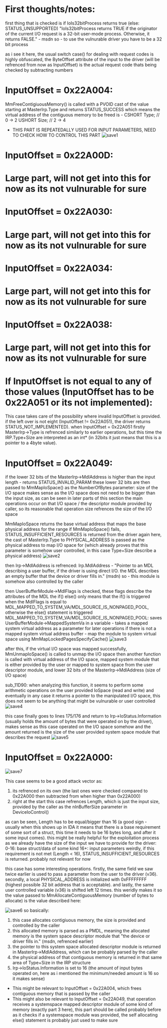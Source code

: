 # First thoughts/notes:
first thing that is checked is if IoIs32bitProcess returns true (else: STATUS_UNSUPPORTED)
"IoIs32bitProcess returns TRUE if the originator of the current I/O request is a 32-bit user-mode process.
 Otherwise, it returns FALSE." - msdn
so - to use the vulnurable driver you have to be a 32 bit process

as i see it here, the usual switch case() for dealing with request codes is highly obfuscated, the ByteOffset
attribute of the input to the driver (will be refrenced from now as InputOffset) is the actual request code thats being checked by
subtracting numbers

# InputOffset = 0x22A004:
MmFreeContigiuousMemory() is called with a PVOID cast of the value starting at MasterIrp.Type and returns STATUS_SUCCESS
which means the virtual address of the contiguous memory to be freed is -
CSHORT                    Type;  // 0 -> 2
USHORT                    Size;  // 2 -> 4
 * THIS PART IS REPEATEDALLY USED FOR INPUT PARAMETERS, NEED TO CHECK HOW TO CONTROL THIS PART
![save1](https://github.com/shaygitub/VulnDrivers/assets/122000611/f59fcc6c-9887-4801-8cad-9f8f130bbf83)


# InputOffset = 0x22A00D:
# Large part, will not get into this for now as its not vulnurable for sure

# InputOffset = 0x22A030:
# Large part, will not get into this for now as its not vulnurable for sure

# InputOffset = 0x22A034:
# Large part, will not get into this for now as its not vulnurable for sure

# InputOffset = 0x22A038:
# Large part, will not get into this for now as its not vulnurable for sure

# If InputOffset is not equal to any of those values (InputOffset has to be 0x22A051 or its not implemented):
This case takes care of the possibility where invalid InputOffset is provided. if the left over is not eight (InputOffset != 0x22A051),
the driver returns STATUS_NOT_IMPLEMENTED). when InputOffset = 0x22A051 firstly MasterIrp->Type is refrenced similarly to earlier operations,
but this time the IRP.Type+Size are interpreted as an int* (in 32bits it just means that this is a pointer to a 4byte value).

# InputOffset = 0x22A049:
if the lower 32 bits of the MasterIrp->MdlAddress is higher than the input length - returns STATUS_INVALID_PARAM
these lower 32 bits are then passed to MmMapIoSpace() as the NumberOfBytes parameter: size of the I/O space
makes sense as the I/O space does not need to be bigger than the input size, as can be seen in later parts of this section
the main operations occur on that I/O space / the descriptor module provided by caller, so its reasonable that operation size
refrences the size of the I/O space

MmMapIoSpace returns the base virtual address that maps the base physical address for the range
if MmMapIoSpace() fails, STATUS_INSUFFICIENT_RESOURCES is returned from the driver
again here, the cast of MasterIrp.Type to PHYSICAL_ADDRESS is passed as the physical address to map I/O space for (which
already proves that this parameter is somehow user controlled, in this case Type+Size describe a physical address)
![save2](https://github.com/shaygitub/VulnDrivers/assets/122000611/44a45ef8-daee-4da4-bee5-40024f32df41)


then Irp->MdlAddress is refrenced:
Irp.MdlAddress - "Pointer to an MDL describing a user buffer, if the driver is using direct I/O.
the MDL describes an empty buffer that the device or driver fills in." (msdn)
so - this module is somehow also controlled by the caller

then UserBufferModule->MdlFlags is checked, these flags describe the attributes of the MDL
the if() else() only means that the if() is triggered when the MdlFlags is equal to MDL_MAPPED_TO_SYSTEM_VA/MDL_SOURCE_IS_NONPAGED_POOL,
otherwise the else() statement is triggered
MDL_MAPPED_TO_SYSTEM_VA/MDL_SOURCE_IS_NONPAGED_POOL:
saves UserBufferModule->MappedSystemVa in a variable - takes a mapped system virtual address as a parameter for later operations
if there is not a mapped system virtual address buffer - map the module to system virtual space using MmMapLockedPagesSpecifyCache()
![save3](https://github.com/shaygitub/VulnDrivers/assets/122000611/b1ffea48-b598-4fb9-ba65-f5c904dad334)


after this, if the virtual I/O space was mapped successfully, MmUnmapIoSpace() is called to unmap the I/O space
then another function is called with virtual address of the I/O space, mapped system module that is either provided by the user or
mapped to system space from the user descriptor module, and lower 32 bits of the MasterIrp->MdlAddress (size of I/O space)

sub_11D90:
when analyzing this function, it seems to perform some arithmetic operations on the user provided IoSpace (read and write) and eventually
in any case it returns a pointer to the manipulated I/O space, this does not seem to be anything that might be vulnurable or user controlled
![save4](https://github.com/shaygitub/VulnDrivers/assets/122000611/8cd9a471-98df-4ab4-981e-2a949b3d96a8)


this case finally goes to lines 175/176 and return to Irp->IoStatus.Information (usually holds the amount of bytes that were operated
on by the driver), makes sense as this case operated on the I/O space somehow and the amount returned is the size of the user provided
system space module that describes the request
![save5](https://github.com/shaygitub/VulnDrivers/assets/122000611/02b93f7d-231e-4ccb-9f10-daa5a620d6a7)


# InputOffset = 0x22A000:
![save7](https://github.com/shaygitub/VulnDrivers/assets/122000611/629a1206-5682-401d-8942-9ef7425ad16b)

This case seems to be a good attack vector as:
1) its refrenced on its own (the last ones were checked compared to 0x22A000 then subtracted from when higher than 0x22A000)
2) right at the start this case refrences Length, which is just the input size, provided by the caller as the nInBufferSize parameter in DeviceIoControl()

as can be seen, Length has to be equal/bigger than 16 (a good sign - usually when this shows up in IDA it means that there is a base requirement
of some sort of a struct, this time it needs to be 16 bytes long, and after it some input comes). this might be really helpful for the exploitation process
as we already have the size of the input we have to provide for the driver:
0-16: base struct/data of some kind
16+: input parameters
weirdly, if this requirement is not met (Length < 16), STATUS_INSUFFICIENT_RESOURCES is returned. probably not relevant for now

this case has some interesting operations. firstly, the same field we saw twice earlier is used to pass a parameter from the user to the driver (v36). secondly,
a local PHYSICAL_ADDRESS is initialized with 0xFFFFFFFF (highest possible 32 bit address that is acceptable). and lastly, the same user controlled
variable (v36) is shifted left 12 times. this weridly makes it so the value passed to MmAllocateContiguousMemory (number of bytes to allocate) is the value described here:

![save6](https://github.com/shaygitub/VulnDrivers/assets/122000611/0f1d5962-c5a5-47ed-ade7-c925aabd805f)
so basically:
1) this case allocates contigiuous memory, the size is provided and controlled by the caller
2) this allocated memory is parsed as a PMDL, meaning the allocated memory is the system space descriptor module that "the device or driver fills in." (msdn, refrenced earlier)
3) the pointer to this system space allocated descriptor module is returned in MasterIrp->MdlAddress, which can be probably parsed by the caller
4) the physical address of that contiguous memory is returned in that same area of Type+Size in the IRP structure
5) Irp->IoStatus.Information is set to 16 (the amount of input bytes operated on, here as i mentioned the minimum/needed amount is 16 so it makes sense)

* This might be relevant to InputOffset = 0x22A004, which frees contiguous memory that is passed by the caller
* This might also be relevant to InputOffset = 0x22A049, that operation receives a systemspace mapped descriptor module of some
  kind of memory (exactly part 3 here), this part should be called probably before as it checks if a systemspace module was provided, the self allocating else() statement is probably
  just used to make sure
